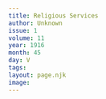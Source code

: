 ```yaml
---
title: Religious Services
author: Unknown
issue: 1
volume: 11
year: 1916
month: 45
day: V
tags:
layout: page.njk
image:
---
```


